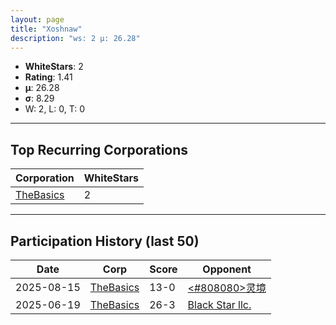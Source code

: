 ```yaml
---
layout: page
title: "Xoshnaw"
description: "ws: 2 μ: 26.28"
---
```

- **WhiteStars**: 2
- **Rating**: 1.41
- **μ**: 26.28  
- **σ**: 8.29
- W: 2, L: 0, T: 0

---

## Top Recurring Corporations

| Corporation | WhiteStars |
| --- | --- |
| [TheBasics](https://ws.tsl.rocks/corp/8c9069f3ec3e766d51d76851b0d21a0fb065a026e597cfebc7d8cc8cbf2b998f/) | 2 |

---

## Participation History (last 50)

| Date | Corp | Score | Opponent |
| --- | --- | --- | --- |
| 2025-08-15 | [TheBasics](https://ws.tsl.rocks/corp/8c9069f3ec3e766d51d76851b0d21a0fb065a026e597cfebc7d8cc8cbf2b998f/) | 13-0 | [<\#808080\>灵境](https://ws.tsl.rocks/corp/a2d2c6e8937e5829f27a4ab86f22af9a7f5d53e52f64eea3c3b4f7f8531b1b25/) |
| 2025-06-19 | [TheBasics](https://ws.tsl.rocks/corp/8c9069f3ec3e766d51d76851b0d21a0fb065a026e597cfebc7d8cc8cbf2b998f/) | 26-3 | [Black Star llc\.](https://ws.tsl.rocks/corp/f6cd5aed527efed3a402f931784d68b5b7201b317118a60bd3d81b551ee87330/) |